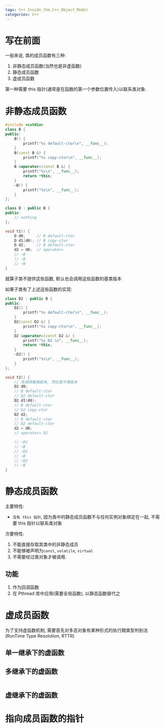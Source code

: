 ```yaml
---
tags: C++ Inside_the_C++_Object_Model
categories: C++
---
```


# 写在前面

一般来说, 类的成员函数有三种:

1.   非静态成员函数(当然也是非虚函数)
2.   静态成员函数
3.   虚成员函数

第一种需要 this 指针(通常是在函数的第一个参数位置传入)以联系类对象. 

# 非静态成员函数

```cpp 
#include <cstdio>
class B {
public:
    B() {
        printf("%s default-ctor\n", __func__);
    }
    B(const B &) {
        printf("%s copy-ctor\n", __func__);
    }
    B &operator=(const B &) {
        printf("%s\n", __func__);
        return *this;
    }
    ~B() {
        printf("%s\n", __func__);
    }
};

class D : public B {
public:
    // nothing
};

void t1() {
    D d0;     // B default-ctor
    D d1(d0); // B copy-ctor
    D d2;     // B default-ctor
    d2 = d0;  // operator=
    // ~B
    // ~B
    // ~B
}
```

就算子类不提供这些函数, 默认也会调用这些函数的基类版本

如果子类有了上述这些函数的实现:

```cpp
class D2 : public B {
public:
    D2() {
        printf("%s default-ctor\n", __func__);
    }
    D2(const D2 &) {
        printf("%s copy-ctor\n", __func__);
    }
    D2 &operator=(const D2 &) {
        printf("%s D2 \n", __func__);
        return *this;
    }
    ~D2() {
        printf("%s\n", __func__);
    }
};

void t2() {
    // 先调用基类版本, 然后是子类版本
    D2 d0;
    // B default-ctor
    // D2 default-ctor
    D2 d1(d0);
    // B default-ctor
    // D2 copy-ctor
    D2 d2;
    // B default-ctor
    // D2 default-ctor
    d2 = d0;
    // operator= D2

    // ~D2
    // ~B
    // ~D2
    // ~B
    // ~D2
    // ~B
}
```



# 静态成员函数

主要特性:

-   `没有 this 指针`, 因为类中的静态成员函数不与任何实例对象绑定在一起, 不需要 this 指针以联系类对象

次要特性:

1.   不能直接存取其类中的非静态成员
2.   不能够被声明为`const`, `volatile`, `virtual` 
3.   不需要经过类对象才被调用. 



## 功能

1.   作为回调函数
2.   在 Pthread 库中应用(需要全局函数), 以静态函数替代之



# 虚成员函数

为了支持虚函数机制, 需要首先对多态对象有某种形式的执行期类型判别法(RunTime Type Resolution, RTTR)



## 单一继承下的虚函数





## 多继承下的虚函数

```cpp
```







## 虚继承下的虚函数





# 指向成员函数的指针



```cpp
```

